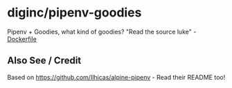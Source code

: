 # diginc/pipenv-goodies

Pipenv + Goodies, what kind of goodies? "Read the source luke" - [Dockerfile](./Dockerfile) 

## Also See / Credit

Based on https://github.com/Ilhicas/alpine-pipenv - Read their README too!
